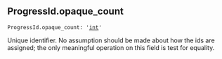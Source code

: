 

## ProgressId.opaque\_count

<pre class="language-python"><code><span class="source python"><span class="meta qualified-name python"><span class="meta generic-name python">ProgressId</span><span class="punctuation accessor dot python">.</span><span class="meta generic-name python">opaque_count</span></span><span class="punctuation separator annotation variable python">:</span> <span class="meta string python"><span class="string quoted single python"><span class="punctuation definition string begin python">&#39;</span></span></span><span class="meta string python"><span class="string quoted single python"><a href="/lib/int">int</a><span class="punctuation definition string end python">&#39;</span></span></span></span></code></pre>

Unique identifier. No assumption should be made about how the ids are assigned; the only meaningful operation on this field is test for equality.
